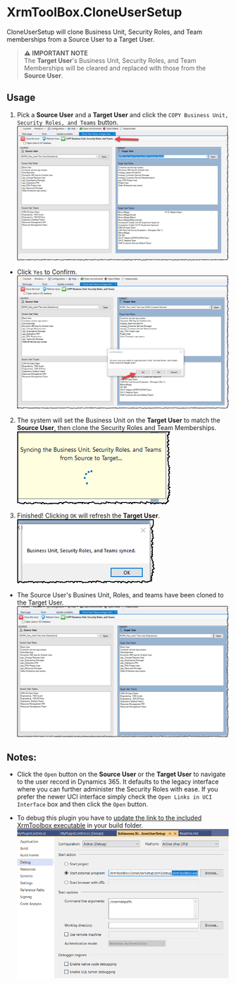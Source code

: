 ﻿# XrmToolBox.CloneUserSetup

CloneUserSetup will clone Business Unit, Security Roles, and Team memberships from a Source User to a Target User.

> **⚠ IMPORTANT NOTE**  
> The **Target User**'s Business Unit, Security Roles, and Team Memberships will be cleared and replaced with those from the **Source User**.

## Usage
1. Pick a **Source User** and a **Target User** and click the `COPY Business Unit, Security Roles, and Teams` button.
![Alt text](docs/img/CloneUserSetup1.png)
- Click `Yes` to Confirm.
![Alt text](docs/img/CloneUserSetup2.png)

2. The system will set the Business Unit on the **Target User** to match the **Source User**, then clone the Security Roles and Team Memberships.  
    ![Alt text](docs/img/CloneUserSetup3.png)

3. Finished!  Clicking `OK` will refresh the **Target User**.  
![Alt text](docs/img/CloneUserSetup4.png)
-  The Source User's Busines Unit, Roles, and teams have been cloned to the Target User.
![Alt text](docs/img/CloneUserSetup5.png)

## Notes:
- Click the `Open` button on the **Source User** or the **Target User** to navigate to the user record in Dynamics 365.  It defaults to the legacy interface where you can further administer the Security Roles with ease.
If you prefer the newer UCI interface simply check the `Open Links in UCI Interface` box and then click the `Open` button.
 
- To debug this plugin you have to [update the link to the included XrmToolbox executable](
https://www.xrmtoolbox.com/documentation/for-developers/debug/) in your build folder. 
![Debugging in Visual Studio](docs/img/Debugging_VisualStudio.png)
